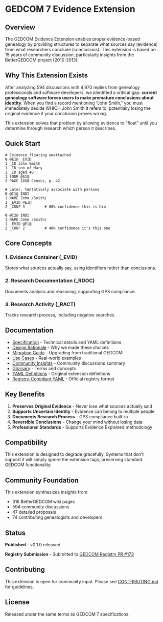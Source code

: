 # GEDCOM 7 Evidence Extension

## Overview

The GEDCOM Evidence Extension enables proper evidence-based genealogy by providing structures to separate what sources say (evidence) from what researchers conclude (conclusions). This extension is based on 15 years of community discussion, particularly insights from the BetterGEDCOM project (2010-2013).

## Why This Extension Exists

After analyzing 594 discussions with 4,970 replies from genealogy professionals and software developers, we identified a critical gap: **current genealogy software forces users to make premature conclusions about identity**. When you find a record mentioning "John Smith," you must immediately decide WHICH John Smith it refers to, potentially losing the original evidence if your conclusion proves wrong.

This extension solves that problem by allowing evidence to "float" until you determine through research which person it describes.

## Quick Start

```gedcom
# Evidence floating unattached
0 @E1@ _EVID
1 _ID John Smith
1 _ID son of Mary
1 _ID aged 40
1 SOUR @S1@
2 PAGE 1850 Census, p. 42

# Later, tentatively associate with persons
0 @I1@ INDI
1 NAME John /Smith/
1 _EVID @E1@
2 _CONF 3         # 60% confidence this is him

0 @I2@ INDI
1 NAME John /Smith/
1 _EVID @E1@
2 _CONF 2         # 40% confidence it's this one
```

## Core Concepts

### 1. Evidence Container (_EVID)
Stores what sources actually say, using identifiers rather than conclusions.

### 2. Research Documentation (_RDOC)
Documents analysis and reasoning, supporting GPS compliance.

### 3. Research Activity (_RACT)
Tracks research process, including negative searches.

## Documentation

- [Specification](specification.md) - Technical details and YAML definitions
- [Design Rationale](design-rationale.md) - Why we made these choices
- [Migration Guide](migration-guide.md) - Upgrading from traditional GEDCOM
- [Use Cases](use-cases.md) - Real-world examples
- [Community Insights](community-insights.md) - Community discussions summary
- [Glossary](glossary.md) - Terms and concepts
- [YAML Definitions](yaml/) - Original extension definitions
- [Registry-Compliant YAML](registry-yaml/) - Official registry format

## Key Benefits

1. **Preserves Original Evidence** - Never lose what sources actually said
2. **Supports Uncertain Identity** - Evidence can belong to multiple people
3. **Documents Research Process** - GPS compliance built-in
4. **Reversible Conclusions** - Change your mind without losing data
5. **Professional Standards** - Supports Evidence Explained methodology

## Compatibility

This extension is designed to degrade gracefully. Systems that don't support it will simply ignore the extension tags, preserving standard GEDCOM functionality.

## Community Foundation

This extension synthesizes insights from:
- 318 BetterGEDCOM wiki pages
- 594 community discussions
- 47 detailed proposals
- 74 contributing genealogists and developers

## Status

**Published** - v0.1.0 released

**Registry Submission** - Submitted to [GEDCOM Registry PR #173](https://github.com/FamilySearch/GEDCOM-registries/pull/173)

## Contributing

This extension is open for community input. Please see [CONTRIBUTING.md](CONTRIBUTING.md) for guidelines.

## License

Released under the same terms as GEDCOM 7 specifications.